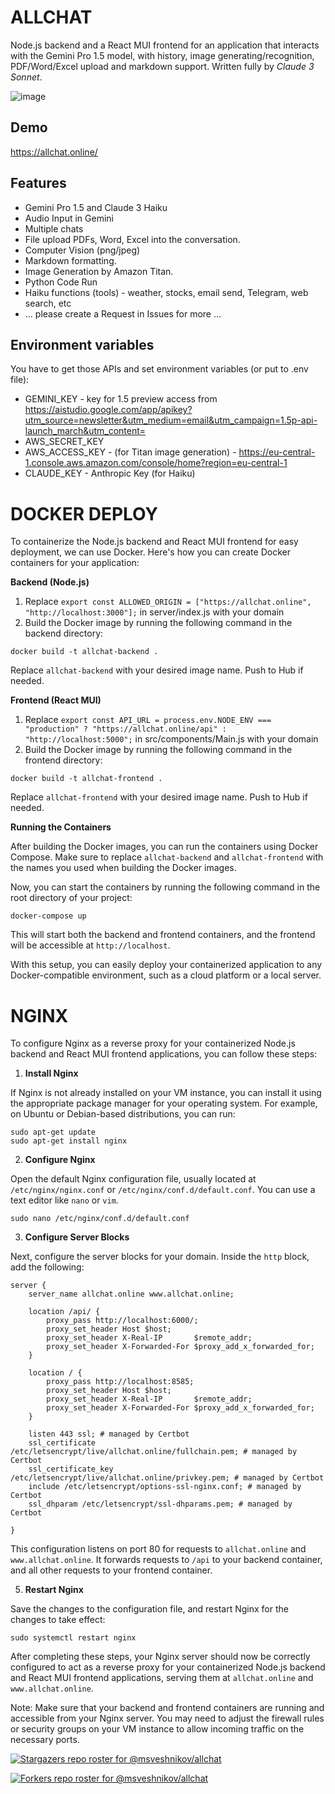 # ALLCHAT

Node.js backend and a React MUI frontend for an application that interacts with the Gemini Pro 1.5 model, with history, image generating/recognition, PDF/Word/Excel upload and markdown support. Written fully by _Claude 3 Sonnet_.

![image](https://github.com/msveshnikov/allchat/assets/8682996/42b2e4f2-b91b-4712-8ef2-630ebb8919e9)

## Demo

https://allchat.online/

## Features

- Gemini Pro 1.5 and Claude 3 Haiku
- Audio Input in Gemini
- Multiple chats
- File upload PDFs, Word, Excel into the conversation.
- Computer Vision (png/jpeg)
- Markdown formatting.
- Image Generation by Amazon Titan.
- Python Code Run
- Haiku functions (tools) - weather, stocks, email send, Telegram, web search, etc
- ... please create a Request in Issues for more ...


## Environment variables

You have to get those APIs and set environment variables (or put to .env file):

-   GEMINI_KEY - key for 1.5 preview access from https://aistudio.google.com/app/apikey?utm_source=newsletter&utm_medium=email&utm_campaign=1.5p-api-launch_march&utm_content=
-   AWS_SECRET_KEY
-   AWS_ACCESS_KEY - (for Titan image generation) - https://eu-central-1.console.aws.amazon.com/console/home?region=eu-central-1
-   CLAUDE_KEY - Anthropic Key (for Haiku)

# DOCKER DEPLOY

To containerize the Node.js backend and React MUI frontend for easy deployment, we can use Docker. Here's how you can create Docker containers for your application:

**Backend (Node.js)**
1. Replace `export const ALLOWED_ORIGIN = ["https://allchat.online", "http://localhost:3000"];` in server/index.js with your domain
2. Build the Docker image by running the following command in the backend directory:

```
docker build -t allchat-backend .
```

Replace `allchat-backend` with your desired image name. Push to Hub if needed.

**Frontend (React MUI)**

1. Replace `export const API_URL = process.env.NODE_ENV === "production" ? "https://allchat.online/api" : "http://localhost:5000";` in src/components/Main.js with your domain
2. Build the Docker image by running the following command in the frontend directory:

```
docker build -t allchat-frontend .
```

Replace `allchat-frontend` with your desired image name. Push to Hub if needed.

**Running the Containers**

After building the Docker images, you can run the containers using Docker Compose.
Make sure to replace `allchat-backend` and `allchat-frontend` with the names you used when building the Docker images.

Now, you can start the containers by running the following command in the root directory of your project:

```
docker-compose up
```

This will start both the backend and frontend containers, and the frontend will be accessible at `http://localhost`.

With this setup, you can easily deploy your containerized application to any Docker-compatible environment, such as a cloud platform or a local server.

# NGINX

To configure Nginx as a reverse proxy for your containerized Node.js backend and React MUI frontend applications, you can follow these steps:

1. **Install Nginx**

If Nginx is not already installed on your VM instance, you can install it using the appropriate package manager for your operating system. For example, on Ubuntu or Debian-based distributions, you can run:

```
sudo apt-get update
sudo apt-get install nginx
```

2. **Configure Nginx**

Open the default Nginx configuration file, usually located at `/etc/nginx/nginx.conf` or `/etc/nginx/conf.d/default.conf`. You can use a text editor like `nano` or `vim`.

```
sudo nano /etc/nginx/conf.d/default.conf
```

3. **Configure Server Blocks**

Next, configure the server blocks for your domain. Inside the `http` block, add the following:

```nginx
server {
    server_name allchat.online www.allchat.online;

    location /api/ {
        proxy_pass http://localhost:6000/;
        proxy_set_header Host $host;
        proxy_set_header X-Real-IP       $remote_addr;
        proxy_set_header X-Forwarded-For $proxy_add_x_forwarded_for;
    }

    location / {
        proxy_pass http://localhost:8585;
        proxy_set_header Host $host;
	    proxy_set_header X-Real-IP       $remote_addr;
	    proxy_set_header X-Forwarded-For $proxy_add_x_forwarded_for;
    }

    listen 443 ssl; # managed by Certbot
    ssl_certificate /etc/letsencrypt/live/allchat.online/fullchain.pem; # managed by Certbot
    ssl_certificate_key /etc/letsencrypt/live/allchat.online/privkey.pem; # managed by Certbot
    include /etc/letsencrypt/options-ssl-nginx.conf; # managed by Certbot
    ssl_dhparam /etc/letsencrypt/ssl-dhparams.pem; # managed by Certbot

}

```

This configuration listens on port 80 for requests to `allchat.online` and `www.allchat.online`. It forwards requests to `/api` to your backend container, and all other requests to your frontend container.

5. **Restart Nginx**

Save the changes to the configuration file, and restart Nginx for the changes to take effect:

```
sudo systemctl restart nginx
```

After completing these steps, your Nginx server should now be correctly configured to act as a reverse proxy for your containerized Node.js backend and React MUI frontend applications, serving them at `allchat.online` and `www.allchat.online`.

Note: Make sure that your backend and frontend containers are running and accessible from your Nginx server. You may need to adjust the firewall rules or security groups on your VM instance to allow incoming traffic on the necessary ports.


[![Stargazers repo roster for @msveshnikov/allchat](https://reporoster.com/stars/msveshnikov/allchat)](https://github.com/msveshnikov/allchat/stargazers)

[![Forkers repo roster for @msveshnikov/allchat](https://reporoster.com/forks/msveshnikov/allchat)](https://github.com/msveshnikov/allchat/network/members)
